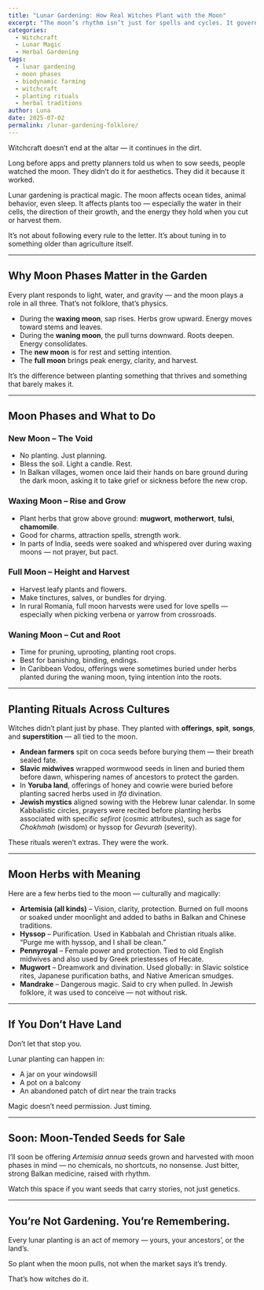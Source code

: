 ```yaml
---
title: "Lunar Gardening: How Real Witches Plant with the Moon"
excerpt: "The moon’s rhythm isn’t just for spells and cycles. It governs roots, leaves, and everything in between. Learn how to plant herbs with purpose — guided by phases, not trends."
categories:
  - Witchcraft
  - Lunar Magic
  - Herbal Gardening
tags:
  - lunar gardening
  - moon phases
  - biodynamic farming
  - witchcraft
  - planting rituals
  - herbal traditions
author: Luna
date: 2025-07-02
permalink: /lunar-gardening-folklore/
---
```


Witchcraft doesn’t end at the altar — it continues in the dirt.

Long before apps and pretty planners told us when to sow seeds, people watched the moon. They didn’t do it for aesthetics. They did it because it worked.

Lunar gardening is practical magic. The moon affects ocean tides, animal behavior, even sleep. It affects plants too — especially the water in their cells, the direction of their growth, and the energy they hold when you cut or harvest them.

It’s not about following every rule to the letter. It’s about tuning in to something older than agriculture itself.

---

## Why Moon Phases Matter in the Garden

Every plant responds to light, water, and gravity — and the moon plays a role in all three. That’s not folklore, that’s physics.

- During the **waxing moon**, sap rises. Herbs grow upward. Energy moves toward stems and leaves.
- During the **waning moon**, the pull turns downward. Roots deepen. Energy consolidates.
- The **new moon** is for rest and setting intention.
- The **full moon** brings peak energy, clarity, and harvest.

It’s the difference between planting something that thrives and something that barely makes it.

---

## Moon Phases and What to Do

### New Moon – The Void  
- No planting. Just planning.  
- Bless the soil. Light a candle. Rest.  
- In Balkan villages, women once laid their hands on bare ground during the dark moon, asking it to take grief or sickness before the new crop.

### Waxing Moon – Rise and Grow  
- Plant herbs that grow above ground: **mugwort**, **motherwort**, **tulsi**, **chamomile**.  
- Good for charms, attraction spells, strength work.  
- In parts of India, seeds were soaked and whispered over during waxing moons — not prayer, but pact.

### Full Moon – Height and Harvest  
- Harvest leafy plants and flowers.  
- Make tinctures, salves, or bundles for drying.  
- In rural Romania, full moon harvests were used for love spells — especially when picking verbena or yarrow from crossroads.

### Waning Moon – Cut and Root  
- Time for pruning, uprooting, planting root crops.  
- Best for banishing, binding, endings.  
- In Caribbean Vodou, offerings were sometimes buried under herbs planted during the waning moon, tying intention into the roots.

---

## Planting Rituals Across Cultures

Witches didn’t plant just by phase. They planted with **offerings**, **spit**, **songs**, and **superstition** — all tied to the moon.

- **Andean farmers** spit on coca seeds before burying them — their breath sealed fate.  
- **Slavic midwives** wrapped wormwood seeds in linen and buried them before dawn, whispering names of ancestors to protect the garden.  
- In **Yoruba land**, offerings of honey and cowrie were buried before planting sacred herbs used in *Ifá* divination.  
- **Jewish mystics** aligned sowing with the Hebrew lunar calendar. In some Kabbalistic circles, prayers were recited before planting herbs associated with specific *sefirot* (cosmic attributes), such as sage for *Chokhmah* (wisdom) or hyssop for *Gevurah* (severity).

These rituals weren’t extras. They were the work.

---

## Moon Herbs with Meaning

Here are a few herbs tied to the moon — culturally and magically:

- **Artemisia (all kinds)** – Vision, clarity, protection. Burned on full moons or soaked under moonlight and added to baths in Balkan and Chinese traditions.  
- **Hyssop** – Purification. Used in Kabbalah and Christian rituals alike. “Purge me with hyssop, and I shall be clean.”  
- **Pennyroyal** – Female power and protection. Tied to old English midwives and also used by Greek priestesses of Hecate.  
- **Mugwort** – Dreamwork and divination. Used globally: in Slavic solstice rites, Japanese purification baths, and Native American smudges.  
- **Mandrake** – Dangerous magic. Said to cry when pulled. In Jewish folklore, it was used to conceive — not without risk.

---

## If You Don’t Have Land

Don’t let that stop you.

Lunar planting can happen in:

- A jar on your windowsill  
- A pot on a balcony  
- An abandoned patch of dirt near the train tracks

Magic doesn’t need permission. Just timing.

---

## Soon: Moon-Tended Seeds for Sale

I’ll soon be offering *Artemisia annua* seeds grown and harvested with moon phases in mind — no chemicals, no shortcuts, no nonsense. Just bitter, strong Balkan medicine, raised with rhythm.

Watch this space if you want seeds that carry stories, not just genetics.

---

## You’re Not Gardening. You’re Remembering.

Every lunar planting is an act of memory — yours, your ancestors’, or the land’s.

So plant when the moon pulls, not when the market says it’s trendy.

That’s how witches do it.

